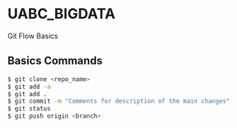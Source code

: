 # UABC_BIGDATA
Git Flow Basics

## Basics Commands
```sh
$ git clone <repo_name>
$ git add -a
$ git add .
$ git commit -m "Comments for description of the main changes"
$ git status
$ git push origin <branch>
```